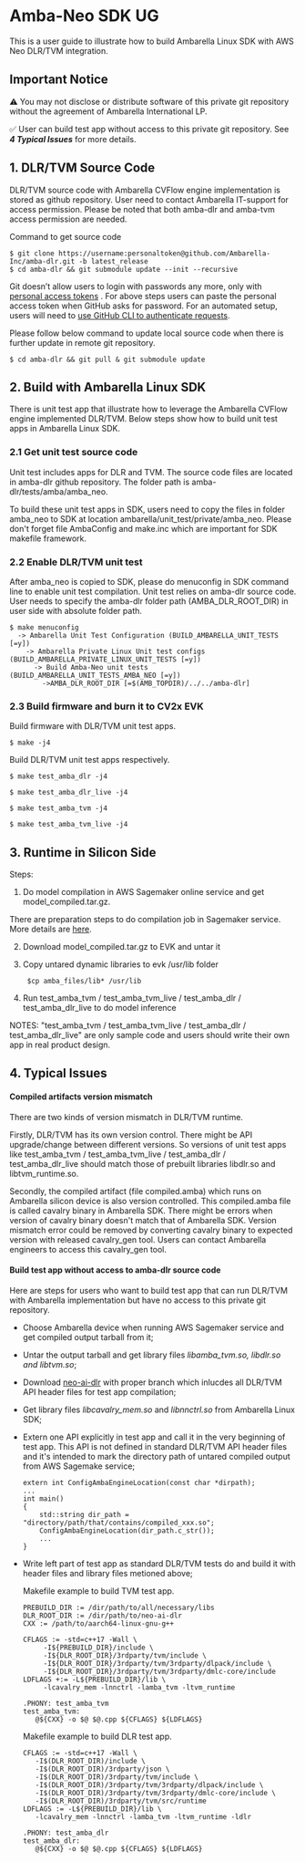 ﻿# Amba-Neo SDK UG

This is a user guide to illustrate how to build Ambarella Linux SDK with AWS Neo DLR/TVM integration.

## Important Notice
:warning: You may not disclose or distribute software of this private git repository without the agreement of Ambarella International LP.

:white_check_mark: User can build test app without access to this private git repository. See ***4 Typical Issues*** for more details.

##

## 1. DLR/TVM Source Code

DLR/TVM source code with Ambarella CVFlow engine implementation is stored as github repository. User need to contact Ambarella IT-support for access permission. Please be noted that both amba-dlr and amba-tvm access permission are needed.

Command to get source code

	$ git clone https://username:personaltoken@github.com/Ambarella-Inc/amba-dlr.git -b latest_release
	$ cd amba-dlr && git submodule update --init --recursive

Git doesn’t allow users to login with passwords any more, only with [personal access tokens](https://docs.github.com/en/authentication/keeping-your-account-and-data-secure/creating-a-personal-access-token) . For above steps users can paste the personal access token when GitHub asks for password. For an automated setup, users will need to [use GitHub CLI to authenticate requests](https://docs.github.com/en/get-started/getting-started-with-git/caching-your-github-credentials-in-git).

Please follow below command to update local source code when there is further update in remote git repository.

	$ cd amba-dlr && git pull & git submodule update

## 2. Build with Ambarella Linux SDK

There is unit test app that illustrate how to leverage the Ambarella CVFlow engine implemented DLR/TVM. Below steps show how to build unit test apps in Ambarella Linux SDK.

### 2.1 Get unit test source code

Unit test includes apps for DLR and TVM. The source code files are located in amba-dlr github repository. The folder path is amba-dlr/tests/amba/amba_neo.

To build these unit test apps in SDK, users need to copy the files in folder amba_neo to SDK at location ambarella/unit_test/private/amba_neo. Please don't forget file AmbaConfig and make.inc which are important for SDK makefile framework.

### 2.2 Enable DLR/TVM unit test

After amba_neo is copied to SDK, please do menuconfig in SDK command line to enable unit test compilation. Unit test relies on amba-dlr source code. User needs to specify the amba-dlr folder path (AMBA_DLR_ROOT_DIR) in user side with absolute folder path.

	$ make menuconfig  
	  -> Ambarella Unit Test Configuration (BUILD_AMBARELLA_UNIT_TESTS [=y])  
	    -> Ambarella Private Linux Unit test configs (BUILD_AMBARELLA_PRIVATE_LINUX_UNIT_TESTS [=y])  
	      -> Build Amba-Neo unit tests (BUILD_AMBARELLA_UNIT_TESTS_AMBA_NEO [=y])  
	        ->AMBA_DLR_ROOT_DIR [=$(AMB_TOPDIR)/../../amba-dlr]

### 2.3 Build firmware and burn it to CV2x EVK

Build firmware with DLR/TVM unit test apps.

	$ make -j4

Build DLR/TVM unit test apps respectively.

	$ make test_amba_dlr -j4

	$ make test_amba_dlr_live -j4

	$ make test_amba_tvm -j4

	$ make test_amba_tvm_live -j4


##  3. Runtime in Silicon Side

Steps:

1. Do model compilation in AWS Sagemaker online service and get model_compiled.tar.gz.

There are preparation steps to do compilation job in Sagemaker service. More details are [here](https://docs.aws.amazon.com/sagemaker/latest/dg/neo-troubleshooting-target-devices-ambarella.html).

2. Download model_compiled.tar.gz to EVK and untar it

3. Copy untared dynamic libraries to evk /usr/lib folder

		$cp amba_files/lib* /usr/lib

4. Run test_amba_tvm / test_amba_tvm_live / test_amba_dlr / test_amba_dlr_live to do model inference

NOTES: "test_amba_tvm / test_amba_tvm_live / test_amba_dlr / test_amba_dlr_live" are only sample code and users should write their own app in real product design.


## 4. Typical Issues

#### Compiled artifacts version mismatch
There are two kinds of version mismatch in DLR/TVM runtime.

Firstly, DLR/TVM has its own version control. There might be API upgrade/change between different versions. So versions of unit test apps like test_amba_tvm / test_amba_tvm_live / test_amba_dlr / test_amba_dlr_live should match those of prebuilt libraries libdlr.so and libtvm_runtime.so.

Secondly, the compiled artifact (file compiled.amba) which runs on Ambarella silicon device is also version controlled. This compiled.amba file is called cavalry binary in Ambarella SDK. There might be errors when version of cavalry binary doesn't match that of Ambarella SDK. Version mismatch error could be removed by converting cavalry binary to expected version with released cavalry_gen tool. Users can contact Ambarella engineers to access this cavalry_gen tool.

#### Build test app without access to amba-dlr source code
Here are steps for users who want to build test app that can run DLR/TVM with Ambarella implementation but have no access to this private git repository.

 - Choose Ambarella device when running AWS Sagemaker service and get compiled output tarball from it;
 - Untar the output tarball and get library files *libamba_tvm.so, libdlr.so and libtvm.so*;
 - Download [neo-ai-dlr](https://github.com/neo-ai/neo-ai-dlr) with proper branch which inlucdes all DLR/TVM API header files for test app compilation;
 - Get library files *libcavalry_mem.so* and *libnnctrl.so* from Ambarella Linux SDK;
 - Extern one API explicitly in test app and call it in the very beginning of test app. This API is not defined in standard DLR/TVM API header files and it's intended to mark the directory path of untared compiled output from AWS Sagemake service;

       extern int ConfigAmbaEngineLocation(const char *dirpath);
       ...
       int main()
       {
	       std::string dir_path = "directory/path/that/contains/compiled_xxx.so";
	       ConfigAmbaEngineLocation(dir_path.c_str());
	       ...
       }

 - Write left part of test app as standard DLR/TVM tests do and build it with header files and library files metioned above;

	 Makefile example to build TVM test app.

	   PREBUILD_DIR := /dir/path/to/all/necessary/libs
	   DLR_ROOT_DIR := /dir/path/to/neo-ai-dlr
	   CXX := /path/to/aarch64-linux-gnu-g++

	   CFLAGS := -std=c++17 -Wall \
		    -I${PREBUILD_DIR}/include \
		    -I${DLR_ROOT_DIR}/3rdparty/tvm/include \
		    -I${DLR_ROOT_DIR}/3rdparty/tvm/3rdparty/dlpack/include \
		    -I${DLR_ROOT_DIR}/3rdparty/tvm/3rdparty/dmlc-core/include
	   LDFLAGS +:= -L${PREBUILD_DIR}/lib \
		    -lcavalry_mem -lnnctrl -lamba_tvm -ltvm_runtime

	   .PHONY: test_amba_tvm
	   test_amba_tvm:
		  @${CXX} -o $@ $@.cpp ${CFLAGS} ${LDFLAGS}

	Makefile example to build DLR test app.

	   CFLAGS := -std=c++17 -Wall \
		  -I$(DLR_ROOT_DIR)/include \
		  -I$(DLR_ROOT_DIR)/3rdparty/json \
		  -I$(DLR_ROOT_DIR)/3rdparty/tvm/include \
		  -I$(DLR_ROOT_DIR)/3rdparty/tvm/3rdparty/dlpack/include \
		  -I$(DLR_ROOT_DIR)/3rdparty/tvm/3rdparty/dmlc-core/include \
		  -I$(DLR_ROOT_DIR)/3rdparty/tvm/src/runtime
	   LDFLAGS := -L${PREBUILD_DIR}/lib \
		  -lcavalry_mem -lnnctrl -lamba_tvm -ltvm_runtime -ldlr

	   .PHONY: test_amba_dlr
	   test_amba_dlr:
		  @${CXX} -o $@ $@.cpp ${CFLAGS} ${LDFLAGS}



